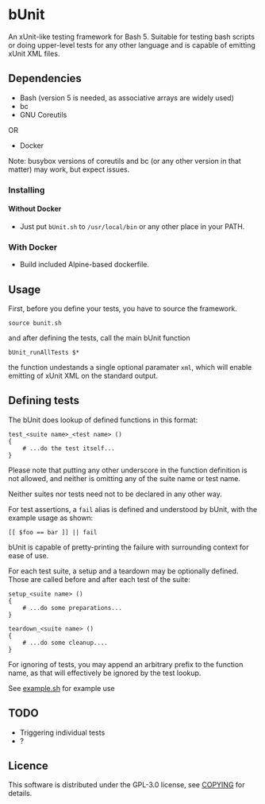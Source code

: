 # bUnit

An xUnit-like testing framework for Bash 5. Suitable for testing bash scripts or doing upper-level
tests for any other language and is capable of emitting xUnit XML files.

## Dependencies

- Bash (version 5 is needed, as associative arrays are widely used)
- bc
- GNU Coreutils

OR

- Docker

Note: busybox versions of coreutils and bc (or any other version in that matter) may work, but
expect issues.

### Installing
#### Without Docker

- Just put `bUnit.sh` to `/usr/local/bin` or any other place in your PATH.

### With Docker

- Build included Alpine-based dockerfile.


## Usage

First, before you define your tests, you have to source the framework.

```
source bunit.sh
```

and after defining the tests, call the main bUnit function  

```
bUnit_runAllTests $*
```

the function undestands a single optional paramater `xml`, which will enable emitting of xUnit XML
on the standard output.

## Defining tests

The bUnit does lookup of defined functions in this format:

```
test_<suite name>_<test name> ()
{
    # ...do the test itself...
}
```

Please note that putting any other underscore in the function definition is not allowed, and neither
is omitting any of the suite name or test name.

Neither suites nor tests need not to be declared in any other way.

For test assertions, a `fail` alias is defined and understood by bUnit, with the example usage as
shown:

```
[[ $foo == bar ]] || fail
```

bUnit is capable of pretty-printing the failure with surrounding context for ease of use.

For each test suite, a setup and a teardown may be optionally defined. Those are called before and
after each test of the suite:

```
setup_<suite name> ()
{
    # ...do some preparations...
}

teardown_<suite name> ()
{
    # ...do some cleanup....
}
```

For ignoring of tests, you may append an arbitrary prefix to the function name, as that will
effectively be ignored by the test lookup.

See [example.sh](example.sh) for example use


## TODO

- Triggering individual tests
- ?


## Licence

This software is distributed under the GPL-3.0 license, see [COPYING](COPYING) for details.
